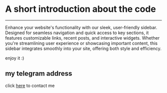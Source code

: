 # A short introduction about the code

___
Enhance your website's functionality with our sleek, user-friendly sidebar. Designed for seamless navigation and quick access to key sections, it features customizable links, recent posts, and interactive widgets. Whether you're streamlining user experience or showcasing important content, this sidebar integrates smoothly into your site, offering both style and efficiency.

enjoy it :)
## my telegram address

click [here](https://t.me/P0908n) to contact me 
